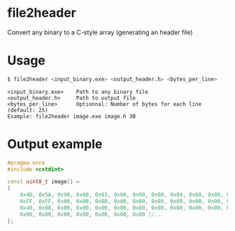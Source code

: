 # file2header
Convert any binary to a C-style array (generating an header file)

# Usage
```sh
$ file2header <input_binary.exe> <output_header.h> <bytes_per_line>
```
```
<input_binary.exe>    Path to any binary file
<output_header.h>     Path to output file
<bytes_per_line>      Optionnal: Number of bytes for each line (default: 25)
Example: file2header image.exe image.h 30
```

# Output example
```c++
#pragma once
#include <cstdint>

const uint8_t image[] = 
{
    0x4D, 0x5A, 0x90, 0x00, 0x03, 0x00, 0x00, 0x00, 0x04, 0x00, 0x00, 0x00, 
    0xFF, 0xFF, 0x00, 0x00, 0xB8, 0x00, 0x00, 0x00, 0x00, 0x00, 0x00, 0x00, 
    0x40, 0x00, 0x00, 0x00, 0x00, 0x00, 0x00, 0x00, 0x00, 0x00, 0x00, 0x00, 
    0x00, 0x00, 0x00, 0x00, 0x00, 0x00, 0x00 //...
};
```
